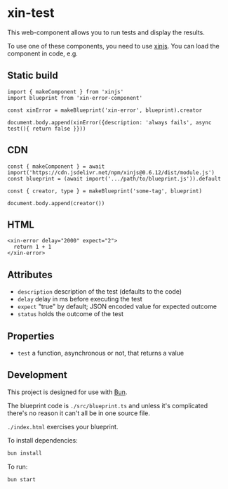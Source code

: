 # xin-test

This web-component allows you to run tests and display the results.

To use one of these components, you need to use [xinjs](https://xinjs.net). You can
load the component in code, e.g.

## Static build

```
import { makeComponent } from 'xinjs'
import blueprint from 'xin-error-component'

const xinError = makeBlueprint('xin-error', blueprint).creator

document.body.append(xinError({description: 'always fails', async test(){ return false }}))
```

## CDN

```
const { makeComponent } = await import('https://cdn.jsdelivr.net/npm/xinjs@0.6.12/dist/module.js')
const blueprint = (await import('.../path/to/blueprint.js')).default

const { creator, type } = makeBlueprint('some-tag', blueprint)

document.body.append(creator())
```

## HTML

```
<xin-error delay="2000" expect="2">
  return 1 + 1
</xin-error>
```

## Attributes

- `description` description of the test (defaults to the code)
- `delay` delay in ms before executing the test
- `expect` "true" by default; JSON encoded value for expected outcome
- `status` holds the outcome of the test

## Properties

- `test` a function, asynchronous or not, that returns a value

## Development

This project is designed for use with [Bun](https://bun.sh).

The blueprint code is `./src/blueprint.ts` and unless it's complicated there's no reason
it can't all be in one source file.

`./index.html` exercises your blueprint.

To install dependencies:

```bash
bun install
```

To run:

```bash
bun start
```
